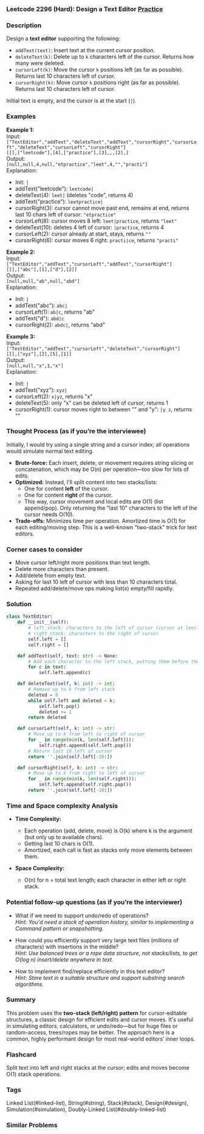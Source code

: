 ### Leetcode 2296 (Hard): Design a Text Editor [Practice](https://leetcode.com/problems/design-a-text-editor)

### Description  
Design a **text editor** supporting the following:
- `addText(text)`: Insert text at the current cursor position.
- `deleteText(k)`: Delete up to `k` characters left of the cursor. Returns how many were deleted.
- `cursorLeft(k)`: Move the cursor `k` positions left (as far as possible). Returns last 10 characters left of cursor.
- `cursorRight(k)`: Move cursor `k` positions right (as far as possible). Returns last 10 characters left of cursor.

Initial text is empty, and the cursor is at the start (`|`).

### Examples  

**Example 1:**  
Input:  
`["TextEditor","addText","deleteText","addText","cursorRight","cursorLeft","deleteText","cursorLeft","cursorRight"]`  
`[[],["leetcode"],[4],["practice"],[3],,,[2],]`  
Output:  
`[null,null,4,null,"etpractice","leet",4,"","practi"]`  
Explanation:  
- Init: `|`  
- addText("leetcode"): `leetcode|`  
- deleteText(4): `leet|` (deletes "code", returns 4)  
- addText("practice"): `leetpractice|`  
- cursorRight(3): cursor cannot move past end, remains at end, returns last 10 chars left of cursor: `"etpractice"`  
- cursorLeft(8): cursor moves 8 left: `leet|practice`, returns `"leet"`  
- deleteText(10): deletes 4 left of cursor: `|practice`, returns 4  
- cursorLeft(2): cursor already at start, stays, returns `""`  
- cursorRight(6): cursor moves 6 right: `practi|ce`, returns `"practi"`

**Example 2:**  
Input:  
`["TextEditor","addText","cursorLeft","addText","cursorRight"]`  
`[[],["abc"],[1],["d"],[2]]`  
Output:  
`[null,null,"ab",null,"abd"]`  
Explanation:  
- Init: `|`  
- addText("abc"): `abc|`  
- cursorLeft(1): `ab|c`, returns "ab"  
- addText("d"): `abd|c`  
- cursorRight(2): `abdc|`, returns "abd"

**Example 3:**  
Input:  
`["TextEditor","addText","cursorLeft","deleteText","cursorRight"]`  
`[[],["xyz"],[2],[5],[1]]`  
Output:  
`[null,null,"x",1,"x"]`  
Explanation:  
- Init: `|`  
- addText("xyz"): `xyz|`  
- cursorLeft(2): `x|yz`, returns "x"  
- deleteText(5): only "x" can be deleted left of cursor, returns 1  
- cursorRight(1): cursor moves right to between "" and "y": `|y z`, returns ""

### Thought Process (as if you’re the interviewee)  
Initially, I would try using a single string and a cursor index; all operations would simulate normal text editing.  
- **Brute-force:** Each insert, delete, or movement requires string slicing or concatenation, which may be O(n) per operation—too slow for lots of edits.
- **Optimized:** Instead, I'll split content into two stacks/lists:
    - One for content **left** of the cursor.
    - One for content **right** of the cursor.
  - This way, cursor movement and local edits are O(1) (list append/pop). Only returning the "last 10" characters to the left of the cursor needs O(10).
- **Trade-offs:** Minimizes time per operation. Amortized time is O(1) for each editing/moving step. This is a well-known "two-stack" trick for text editors.

### Corner cases to consider  
- Move cursor left/right more positions than text length.
- Delete more characters than present.
- Add/delete from empty text.
- Asking for last 10 left of cursor with less than 10 characters total.
- Repeated add/delete/move ops making list(s) empty/fill rapidly.

### Solution

```python
class TextEditor:
    def __init__(self):
        # left_stack: characters to the left of cursor (cursor at len(left_stack))
        # right_stack: characters to the right of cursor
        self.left = []
        self.right = []

    def addText(self, text: str) -> None:
        # Add each character to the left stack, putting them before the cursor
        for c in text:
            self.left.append(c)

    def deleteText(self, k: int) -> int:
        # Remove up to k from left stack
        deleted = 0
        while self.left and deleted < k:
            self.left.pop()
            deleted += 1
        return deleted

    def cursorLeft(self, k: int) -> str:
        # Move up to k from left to right of cursor
        for _ in range(min(k, len(self.left))):
            self.right.append(self.left.pop())
        # Return last 10 left of cursor
        return ''.join(self.left[-10:])

    def cursorRight(self, k: int) -> str:
        # Move up to k from right to left of cursor
        for _ in range(min(k, len(self.right))):
            self.left.append(self.right.pop())
        return ''.join(self.left[-10:])
```

### Time and Space complexity Analysis  

- **Time Complexity:**  
  - Each operation (add, delete, move) is O(k) where k is the argument (but only up to available chars).
  - Getting last 10 chars is O(1).
  - Amortized, each call is fast as stacks only move elements between them.

- **Space Complexity:**  
  - O(n) for n = total text length; each character in either left or right stack.

### Potential follow-up questions (as if you’re the interviewer)  

- What if we need to support undo/redo of operations?  
  *Hint: You'd need a stack of operation history, similar to implementing a Command pattern or snapshotting.*

- How could you efficiently support very large text files (millions of characters) with insertions in the middle?  
  *Hint: Use balanced trees or a rope data structure, not stacks/lists, to get O(log n) insert/delete anywhere in text.*

- How to implement find/replace efficiently in this text editor?  
  *Hint: Store text in a suitable structure and support substring search algorithms.*

### Summary
This problem uses the **two-stack (left/right) pattern** for cursor-editable structures, a classic design for efficient edits and cursor moves. It's useful in simulating editors, calculators, or undo/redo—but for huge files or random-access, trees/ropes may be better. The approach here is a common, highly performant design for most real-world editors’ inner loops.


### Flashcard
Split text into left and right stacks at the cursor; edits and moves become O(1) stack operations.

### Tags
Linked List(#linked-list), String(#string), Stack(#stack), Design(#design), Simulation(#simulation), Doubly-Linked List(#doubly-linked-list)

### Similar Problems
